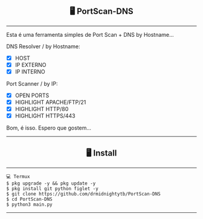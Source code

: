 # <h2 align="center">🖥 PortScan-DNS</h2>
---------------------------------------------------------------------------

Esta é uma ferramenta simples de Port Scan + DNS by Hostname...


DNS Resolver / by Hostname:

- [x] HOST
- [x] IP EXTERNO
- [x] IP INTERNO

Port Scanner / by IP:

- [x] OPEN PORTS
- [x] HIGHLIGHT APACHE/FTP/21
- [x] HIGHLIGHT HTTP/80
- [x] HIGHLIGHT HTTPS/443

Bom, é isso. Espero que gostem...

---------------------------------------------------------------------------

<h2 align="center">🖥 Install</h2>

---------------------------------------------------------------------------

```
💻 Termux
$ pkg upgrade -y && pkg update -y
$ pkg install git python figlet -y
$ git clone https://github.com/drmidnightytb/PortScan-DNS
$ cd PortScan-DNS
$ python3 main.py
```

---------------------------------------------------------------------------

